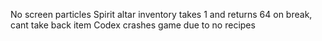 No screen particles
Spirit altar inventory takes 1 and returns 64 on break, cant take back item
Codex crashes game due to no recipes